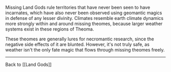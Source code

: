Missing Land Gods rule  territories that have never been seen to have incarnates, which have also never been observed using geomantic magics in defense of any lesser divinity.  Climates resemble earth climate dynamics more strongly within and around missing theomes, because larger weather systems exist in these regions of Theoma.

These theomes are generally lures for necromantic research, since the negative side effects of it are blunted.  However, it's not truly safe, as weather isn't the only fate magic that flows through missing theomes freely.

---
Back to [[Land Gods]]